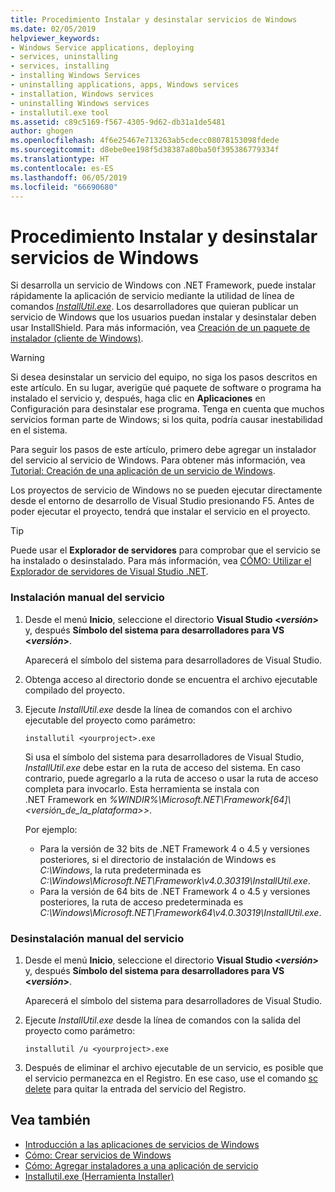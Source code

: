 ```yaml
---
title: Procedimiento Instalar y desinstalar servicios de Windows
ms.date: 02/05/2019
helpviewer_keywords:
- Windows Service applications, deploying
- services, uninstalling
- services, installing
- installing Windows Services
- uninstalling applications, apps, Windows services
- installation, Windows services
- uninstalling Windows services
- installutil.exe tool
ms.assetid: c89c5169-f567-4305-9d62-db31a1de5481
author: ghogen
ms.openlocfilehash: 4f6e25467e713263ab5cdecc08078153098fdede
ms.sourcegitcommit: d8ebe0ee198f5d38387a80ba50f395386779334f
ms.translationtype: HT
ms.contentlocale: es-ES
ms.lasthandoff: 06/05/2019
ms.locfileid: "66690680"
---
```

# <a name="how-to-install-and-uninstall-windows-services"></a>Procedimiento Instalar y desinstalar servicios de Windows

Si desarrolla un servicio de Windows con .NET Framework, puede instalar rápidamente la aplicación de servicio mediante la utilidad de línea de comandos [*InstallUtil.exe*](../tools/installutil-exe-installer-tool.md). Los desarrolladores que quieran publicar un servicio de Windows que los usuarios puedan instalar y desinstalar deben usar InstallShield. Para más información, vea [Creación de un paquete de instalador (cliente de Windows)](https://docs.microsoft.com/visualstudio/deployment/deploying-applications-services-and-components#create-an-installer-package-windows-client).

> [!WARNING]
> Si desea desinstalar un servicio del equipo, no siga los pasos descritos en este artículo. En su lugar, averigüe qué paquete de software o programa ha instalado el servicio y, después, haga clic en **Aplicaciones** en Configuración para desinstalar ese programa. Tenga en cuenta que muchos servicios forman parte de Windows; si los quita, podría causar inestabilidad en el sistema.

Para seguir los pasos de este artículo, primero debe agregar un instalador del servicio al servicio de Windows. Para obtener más información, vea [Tutorial: Creación de una aplicación de un servicio de Windows](../windows-services/walkthrough-creating-a-windows-service-application-in-the-component-designer.md).

Los proyectos de servicio de Windows no se pueden ejecutar directamente desde el entorno de desarrollo de Visual Studio presionando F5. Antes de poder ejecutar el proyecto, tendrá que instalar el servicio en el proyecto.

> [!TIP]
> Puede usar el **Explorador de servidores** para comprobar que el servicio se ha instalado o desinstalado. Para más información, vea [CÓMO: Utilizar el Explorador de servidores de Visual Studio .NET](https://support.microsoft.com/help/316649/how-to-use-the-server-explorer-in-visual-studio-net-and-visual-studio).

### <a name="install-your-service-manually"></a>Instalación manual del servicio

1. Desde el menú **Inicio**, seleccione el directorio **Visual Studio \<*versión*>** y, después **Símbolo del sistema para desarrolladores para VS \<*versión*>**.

     Aparecerá el símbolo del sistema para desarrolladores de Visual Studio.

2. Obtenga acceso al directorio donde se encuentra el archivo ejecutable compilado del proyecto.

3. Ejecute *InstallUtil.exe* desde la línea de comandos con el archivo ejecutable del proyecto como parámetro:

    ```console
    installutil <yourproject>.exe
    ```

     Si usa el símbolo del sistema para desarrolladores de Visual Studio, *InstallUtil.exe* debe estar en la ruta de acceso del sistema. En caso contrario, puede agregarlo a la ruta de acceso o usar la ruta de acceso completa para invocarlo. Esta herramienta se instala con .NET Framework en *%WINDIR%\Microsoft.NET\Framework[64]\\<versión_de_la_plataforma>\>*.

     Por ejemplo:
     - Para la versión de 32 bits de .NET Framework 4 o 4.5 y versiones posteriores, si el directorio de instalación de Windows es *C:\Windows*, la ruta predeterminada es *C:\Windows\Microsoft.NET\Framework\v4.0.30319\InstallUtil.exe*.
     - Para la versión de 64 bits de .NET Framework 4 o 4.5 y versiones posteriores, la ruta de acceso predeterminada es *C:\Windows\Microsoft.NET\Framework64\v4.0.30319\InstallUtil.exe*.

### <a name="uninstall-your-service-manually"></a>Desinstalación manual del servicio

1. Desde el menú **Inicio**, seleccione el directorio **Visual Studio \<*versión*>** y, después **Símbolo del sistema para desarrolladores para VS \<*versión*>**.

     Aparecerá el símbolo del sistema para desarrolladores de Visual Studio.

2. Ejecute *InstallUtil.exe* desde la línea de comandos con la salida del proyecto como parámetro:

    ```console
    installutil /u <yourproject>.exe
    ```

3. Después de eliminar el archivo ejecutable de un servicio, es posible que el servicio permanezca en el Registro. En ese caso, use el comando [sc delete](/windows-server/administration/windows-commands/sc-delete) para quitar la entrada del servicio del Registro.

## <a name="see-also"></a>Vea también

- [Introducción a las aplicaciones de servicios de Windows](../windows-services/introduction-to-windows-service-applications.md)
- [Cómo: Crear servicios de Windows](../windows-services/how-to-create-windows-services.md)
- [Cómo: Agregar instaladores a una aplicación de servicio](../windows-services/how-to-add-installers-to-your-service-application.md)
- [Installutil.exe (Herramienta Installer)](../tools/installutil-exe-installer-tool.md)
